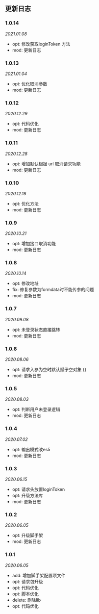 ## 更新日志


### 1.0.14

*2021.01.08*

- opt: 修改获取loginToken 方法
- mod: 更新日志


### 1.0.13

*2021.01.04*

- opt: 优化取消参数
- mod: 更新日志


### 1.0.12

*2020.12.29*

- opt: 代码优化
- mod: 更新日志


### 1.0.11

*2020.12.28*

- opt: 增加默认根据 url 取消请求功能
- mod: 更新日志


### 1.0.10

*2020.12.18*

- opt: 优化方法
- mod: 更新日志


### 1.0.9

*2020.10.21*

- opt: 增加接口取消功能
- mod: 更新日志


### 1.0.8

*2020.10.14*

- opt: 修改地址
- fix: 修复参数为formdata时不能传参的问题
- mod: 更新日志


### 1.0.7

*2020.09.08*

- opt: 未登录状态直接跳转
- mod: 更新日志


### 1.0.6

*2020.08.06*

- opt: 请求入参为空时默认赋予空对象 {}
- mod: 更新日志


### 1.0.5

*2020.08.03*

- opt: 判断用户未登录逻辑
- mod: 更新日志


### 1.0.4

*2020.07.02*

- opt: 输出模式改es5
- mod: 更新日志


### 1.0.3

*2020.06.15*

- opt: 请求头放置loginToken
- opt: 升级方法库
- mod: 更新日志


### 1.0.2

*2020.06.05*

- opt: 升级脚手架
- mod: 更新日志


### 1.0.1

*2020.06.05*

- add: 增加脚手架配置项文件
- opt: 请求包升级
- opt: 代码优化
- opt: 脚本优化
- delete: 删除lib
- opt: 代码优化